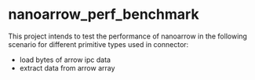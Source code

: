 # nanoarrow_perf_benchmark

This project intends to test the performance of nanoarrow in the following scenario for
different primitive types used in connector:
- load bytes of arrow ipc data
- extract data from arrow array
